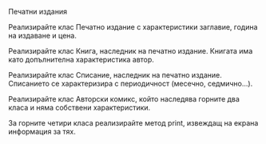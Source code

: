 Печатни издания


Реализирайте клас Печатно издание с характеристики заглавие, година на издаване и цена.

Реализирайте клас Книга, наследник на печатно издание. Книгата има като допълнителна характеристика автор.

Реализирайте клас Списание, наследник на печатно издание. Списанието се характеризира с периодичност (месечно, седмично...).

Реализирайте клас Авторски комикс, който наследява горните два класа и няма собствени характеристики.

За горните четири класа реализирайте метод print, извеждащ на екрана информация за тях.
